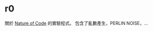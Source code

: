 # r0

關於 [Nature of Code](https://natureofcode.com/book/introduction/) 的實驗程式。
包含了亂數產生，PERLIN NOISE，…